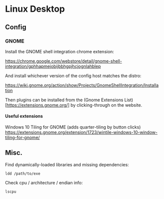 # Linux Desktop

## Config

### GNOME

Install the GNOME shell integration chrome extension:

https://chrome.google.com/webstore/detail/gnome-shell-integration/gphhapmejobijbbhgpjhcjognlahblep

And install whichever version of the config host matches the distro:

https://wiki.gnome.org/action/show/Projects/GnomeShellIntegration/Installation

Then plugins can be installed from the (Gnome Extensions List)[https://extensions.gnome.org/] by clicking-through on the website.

#### Useful extensions

Windows 10 Tiling for GNOME (adds quarter-tiling by button clicks)
https://extensions.gnome.org/extension/1723/wintile-windows-10-window-tiling-for-gnome/

## Misc.

Find dynamically-loaded libraries and missing dependencies:
```
ldd /path/to/exe
```

Check cpu / architecture / endian info:
```
lscpu
```
